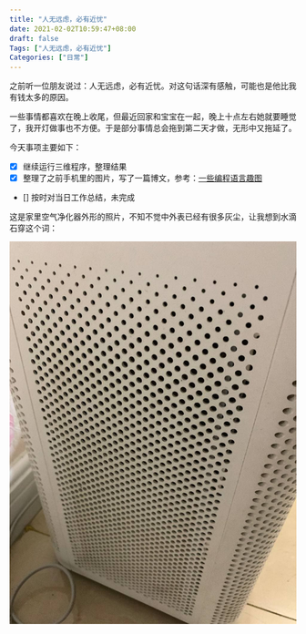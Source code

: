 ```yaml
---
title: "人无远虑，必有近忧"
date: 2021-02-02T10:59:47+08:00
draft: false
Tags: ["人无远虑，必有近忧"]
Categories: ["日常"]
---
```


之前听一位朋友说过：人无远虑，必有近忧。对这句话深有感触，可能也是他比我有钱太多的原因。

一些事情都喜欢在晚上收尾，但最近回家和宝宝在一起，晚上十点左右她就要睡觉了，我开灯做事也不方便。于是部分事情总会拖到第二天才做，无形中又拖延了。

今天事项主要如下：

- [x] 继续运行三维程序，整理结果
- [x] 整理了之前手机里的图片，写了一篇博文，参考：[一些编程语言趣图](https://tlanyan.me/programming-language-jokes/)
- [] 按时对当日工作总结，未完成

这是家里空气净化器外形的照片，不知不觉中外表已经有很多灰尘，让我想到水滴石穿这个词：

![空气净化器](https://github.com/tlanyan/netlify/raw/main/static/images/2021/01/%E7%A9%BA%E6%B0%94%E5%87%80%E5%8C%96%E5%99%A8.jpg)